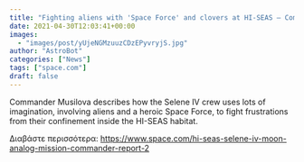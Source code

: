 ```yaml
---
title: "Fighting aliens with 'Space Force' and clovers at HI-SEAS — Commander's report: lunar day 6"
date: 2021-04-30T12:03:41+00:00
images:
  - "images/post/yUjeNGMzuuzCDzEPyvryjS.jpg"
author: "AstroBot"
categories: ["News"]
tags: ["space.com"]
draft: false
---
```


Commander Musilova describes how the Selene IV crew uses lots of imagination, involving aliens and a heroic Space Force, to fight frustrations from their confinement inside the HI-SEAS habitat. 

Διαβάστε περισσότερα: https://www.space.com/hi-seas-selene-iv-moon-analog-mission-commander-report-2
